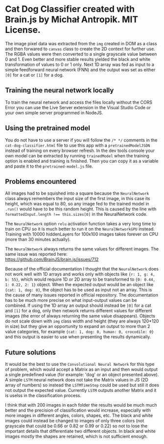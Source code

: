 # Cat Dog Classifier created with Brain.js by Michał Antropik. MIT License.

The image pixel data was extracted from the `img` created in DOM as a class and then forwared to `canvas` class to create the 2D context for further use. The RGBA values were then converted to a single grayscale value between 0 and 1. Even better and more stable results yielded the black and white transformation of values to 0 or 1 only.
Next 1D array was fed as input to a simple feedforward neural network (FNN) and the output was set as either `[0]` for a cat or `[1]` for a dog.

## Training the neural network locally

To train the neural network and access the files locally without the CORS Error you can use the Live Server extension in the Visual Studio Code or your own simple server programmed in NodeJS.

## Using the pretrained model

You do not have to use a server if you will follow the `/* */` comments in the `cat-dog-classifier.html` file to use this app with a `pretrainedModelJSON` instead of training on every browser refresh.
In the dev tools console your own model can be extracted by running `trainedModel` when the training option is enabled and training is finished. Then you can copy it as a variable and paste it to the `pretrained-model.js` file.

## Problems encountered

All images had to be squished into a square because the `NeuralNetwork` class always remembers the input size of the first image, in this case its height, which was equal to 80, so any image fed to the trained model in `.run()` would have to be this random height. This is caused by the line with `formattedInput.length !== this.sizes[0]` in the NeuralNetwork code.

The `NeuralNetwork` option `relu` activation function takes a very long time to train on CPU so it is much better to run it on the `NeuralNetworkGPU` instead.
Training with 10000 hiddenLayers for 100x100 images takes forever on CPU (more than 30 minutes actually).

The `NeuralNetwork` always returns the same values for different images. The same issue was reported here: https://github.com/BrainJS/brain.js/issues/712

Because of the official documentation I thought that the `NeuralNetwork` does not work well with 1D arrays and works only with objects like `{r: 1, g: 4, b: 55}`, which would require 1D or 2D array to be transformed to `{0: 0.44, 1: 0.22, 2: 1}` object.
When the expected output would be an object like `{cat: 1, dog: 0}`, the object has to be used as input not an array. This is the cause of many issues reported in official repository. The documentation has to be much more precise on what input-output values can be combined. If using the 1D array an output should instead be `[0]` for a cat and `[1]` for a dog, only then network returns different values for different images (the error of always returning the same value disappears).
Objects do not scale down with `img` class width and height (they are always 120\*120 in size) but they give an opportunity to expand an output to more than 2 value categories, for example `{cat: 1, dog: 0, human: 0, crocodile: 0}` and this output is easier to use when presenting the results dynamically.

## Future solutions

It would be the best to use the `Convolutional Neural Network` for this type of problem, which would accept a Matrix as an input and then would output a single predefined value (for example: 'dog' or an object presented above).
A simple `LSTM` neural network does not take the Matrix values in JS (2D array of numbers) so instead the `LSTMTimeStep` could be used but still it does not output the expected value. Currently `LSTM` outputs another Matrix and it is uselss in the classification process.

I think that with 200 images in each folder the results would be much much better and the precision of classification would increase, especially with more images in different angles, colors, shapes, etc. The black and white images could instead be changed to images of only three colors (not grayscale that could be 0.66 or 0.82 or 0.99 or 0.22) so not to lose the important details that differentiate two different objects. In black and white images mostly the shapes are retained, which is not sufficient enough.

